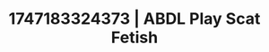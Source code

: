 ---
categories:
- Anal play
- Bedroom eyes
- Cosmic sensuality
- Erotic voice acting
- Wet skin
image: /assets/images/1747183324373.webp
layout: post
seo:
  description: Featured content with sensual ABDL Play, Scat Fetish. HD images available.
  keywords: ABDL Play, Scat Fetish
  og_image: /assets/images/1747183324373.webp
  schema_type: VisualArtwork
tags:
- ABDL Play
- Scat Fetish
- '#1747183324373'
title: 1747183324373 | ABDL Play Scat Fetish
---